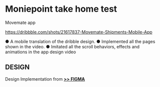 # Moniepoint take home test

Movemate app


https://dribbble.com/shots/21617837-Movemate-Shipments-Mobile-App

● A mobile translation of the dribble design.
● Implemented all the pages shown in the video.
● Imitated all the scroll behaviors, effects and animations in the app design video


## DESIGN
Design Implementation from <a href="https://dribbble.com/shots/21617837-Movemate-Shipments-Mobile-App" target="_blank"><strong>>> FIGMA</strong></a>
